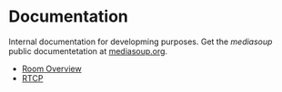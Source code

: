 # Documentation

Internal documentation for developming purposes. Get the *mediasoup* public documentetation at [mediasoup.org](https://mediasoup.org).

* [Room Overview](RoomOverview.md)
* [RTCP](RTCP.md)

